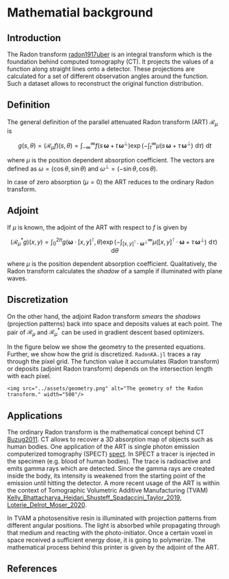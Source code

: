 # Mathematial background 
## Introduction
The Radon transform [radon1917uber](@cite) is an integral transform which is the foundation
behind computed tomography (CT).
It projects the values of a function along straight lines onto a detector.
These projections are calculated for a set of different observation angles around the function.
Such a dataset allows to reconstruct the original function distribution.



## Definition
The general definition of the parallel attenuated Radon transform (ART) $\mathcal{R}_{\mu}$ is

$$g(s, \theta) = (\mathcal{R}_{\mu} f)(s, \theta) = \int_{-\infty}^{\infty} f(s\,\pmb{\omega} + t\,\pmb{\omega}^{\perp}) \exp\left(- \int_t^{\infty} \mu\left(s\,\pmb{\omega} + \tau\,\pmb{\omega}^{\perp}\right)\,\,\mathrm{d}\tau\right)\,\, \mathrm{d}t$$

where $\mu$ is the position dependent absorption coefficient. The vectors are defined as $\omega=(\cos \theta, \sin \theta)$ and
$\omega^{\perp}=(-\sin \theta, \cos \theta)$.

In case of zero absorption ($\mu=0$) the ART reduces to the ordinary Radon transform.
## Adjoint
If $\mu$ is known, the adjoint of the ART with respect to $f$ is given by

$$(\mathcal{R}_{\mu}^* g)(x, y) = \int_{0}^{2\pi} g( \pmb{\omega} \cdot [x,y]^{\intercal}, \theta) \exp\left(- \int_{[x,y]^{\intercal} \cdot \pmb{\omega}^{\perp}}^{\infty} \mu\left([x,y]^{\intercal} \cdot \pmb{\omega} + \tau\,\pmb{\omega}^{\perp}\right)\,\,\mathrm{d}\tau\right)\,\, \mathrm{d}\theta$$

where $\mu$ is the position dependent absorption coefficient.
Qualitatively, the Radon transform calculates the _shadow_ of a sample if illuminated with plane waves.


## Discretization
On the other hand, the adjoint Radon transform _smears_ the _shadows_ (projection patterns) back into space and deposits values at each point.
The pair of $\mathcal{R}_{\mu}$ and $\mathcal{R}_{\mu}^*$ can be used in gradient descent based optimizers.

In the figure below we show the geometry to the presented equations. Further, we show how the grid is discretized.
`RadonKA.jl` traces a ray through the pixel grid.
The function value it accumulates (Radon transform) or deposits (adjoint Radon transform) depends on the intersection length with each pixel.

```@raw html
<img src="../assets/geometry.png" alt="The geometry of the Radon transform." width="500"/>
```


## Applications
The ordinary Radon transform is the mathematical concept behind CT [Buzug2011](@cite). CT allows to recover a 3D absorption map of objects such as human bodies.
One application of the ART is single photon emission computerized tomography (SPECT) [spect](@cite).
In SPECT a tracer is injected in the specimen (e.g. blood of human bodies). The trace is radioactive and emits gamma rays which are detected.
Since the gamma rays are created inside the body, its intensity is weakened from the starting point of the emission until hitting the detector.
A more recent usage of the ART is within the context of Tomographic Volumetric Additive Manufacturing (TVAM) [Kelly_Bhattacharya_Heidari_Shusteff_Spadaccini_Taylor_2019](@cite), [Loterie_Delrot_Moser_2020](@cite).

In TVAM a photosensitive resin is illuminated with projection patterns from different angular positions.
The light is absorbed while propagating through that medium and reacting with the photo-initiator. Once a certain voxel in space received a
sufficient energy dose, it is going to polymerize. The mathematical process behind this printer is given by the adjoint of the ART.

## References

```@bibliography
```
